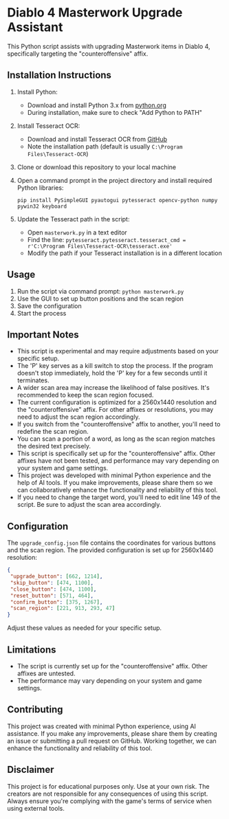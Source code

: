 # Diablo 4 Masterwork Upgrade Assistant

This Python script assists with upgrading Masterwork items in Diablo 4, specifically targeting the "counteroffensive" affix.

## Installation Instructions

1. Install Python:
   - Download and install Python 3.x from [python.org](https://www.python.org/downloads/)
   - During installation, make sure to check "Add Python to PATH"

2. Install Tesseract OCR:
   - Download and install Tesseract OCR from [GitHub](https://github.com/UB-Mannheim/tesseract/wiki)
   - Note the installation path (default is usually `C:\Program Files\Tesseract-OCR`)

3. Clone or download this repository to your local machine

4. Open a command prompt in the project directory and install required Python libraries:
   ```
   pip install PySimpleGUI pyautogui pytesseract opencv-python numpy pywin32 keyboard
   ```

5. Update the Tesseract path in the script:
   - Open `masterwork.py` in a text editor
   - Find the line: `pytesseract.pytesseract.tesseract_cmd = r'C:\Program Files\Tesseract-OCR\tesseract.exe'`
   - Modify the path if your Tesseract installation is in a different location

## Usage

1. Run the script via command prompt: `python masterwork.py`
2. Use the GUI to set up button positions and the scan region
3. Save the configuration
4. Start the process

## Important Notes

- This script is experimental and may require adjustments based on your specific setup.
- The 'P' key serves as a kill switch to stop the process. If the program doesn't stop immediately, hold the 'P' key for a few seconds until it terminates.
- A wider scan area may increase the likelihood of false positives. It's recommended to keep the scan region focused.
- The current configuration is optimized for a 2560x1440 resolution and the "counteroffensive" affix. For other affixes or resolutions, you may need to adjust the scan region accordingly.
- If you switch from the "counteroffensive" affix to another, you'll need to redefine the scan region.
- You can scan a portion of a word, as long as the scan region matches the desired text precisely.
- This script is specifically set up for the "counteroffensive" affix. Other affixes have not been tested, and performance may vary depending on your system and game settings.
- This project was developed with minimal Python experience and the help of AI tools. If you make improvements, please share them so we can collaboratively enhance the functionality and reliability of this tool.
- If you need to change the target word, you'll need to edit line 149 of the script. Be sure to adjust the scan area accordingly.

## Configuration

The `upgrade_config.json` file contains the coordinates for various buttons and the scan region. The provided configuration is set up for 2560x1440 resolution:

```json
{
 "upgrade_button": [662, 1214],
 "skip_button": [474, 1100],
 "close_button": [474, 1100],
 "reset_button": [571, 464],
 "confirm_button": [375, 1267],
 "scan_region": [221, 913, 293, 47]
}
```

Adjust these values as needed for your specific setup.

## Limitations

- The script is currently set up for the "counteroffensive" affix. Other affixes are untested.
- The performance may vary depending on your system and game settings.

## Contributing

This project was created with minimal Python experience, using AI assistance. If you make any improvements, please share them by creating an issue or submitting a pull request on GitHub. Working together, we can enhance the functionality and reliability of this tool.

## Disclaimer

This project is for educational purposes only. Use at your own risk. The creators are not responsible for any consequences of using this script. Always ensure you're complying with the game's terms of service when using external tools.
